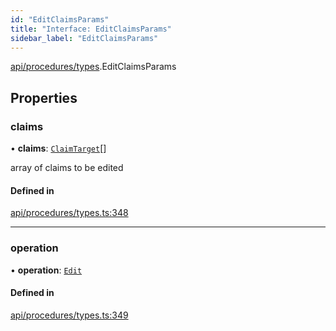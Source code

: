 ```yaml
---
id: "EditClaimsParams"
title: "Interface: EditClaimsParams"
sidebar_label: "EditClaimsParams"
---
```


[api/procedures/types](../../../../../modules/API/Procedures/Types/Types.md).EditClaimsParams

## Properties

### claims

• **claims**: [`ClaimTarget`](../../../../Types/ClaimTarget/ClaimTarget.md)[]

array of claims to be edited

#### Defined in

[api/procedures/types.ts:348](https://github.com/PolymeshAssociation/polymesh-sdk/blob/2d3ac2aea/src/api/procedures/types.ts#L348)

___

### operation

• **operation**: [`Edit`](../../../../../enums/API/Procedures/Types/ClaimOperation/ClaimOperation.md#edit)

#### Defined in

[api/procedures/types.ts:349](https://github.com/PolymeshAssociation/polymesh-sdk/blob/2d3ac2aea/src/api/procedures/types.ts#L349)
